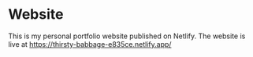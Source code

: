# Website
This is my personal portfolio website published on Netlify.
The website is live at https://thirsty-babbage-e835ce.netlify.app/
